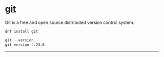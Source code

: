 # [git]

Git is a free and open source distributed version control system.

```s
dnf install git
```

```s
git --version
git version 2.23.0
```

---

[git]:https://git-scm.com/
